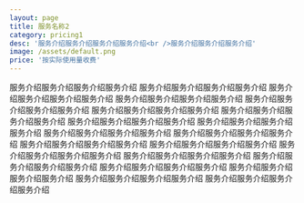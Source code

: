 ```yaml
---
layout: page
title: 服务名称2
category: pricing1
desc: '服务介绍服务介绍服务介绍服务介绍<br />服务介绍服务介绍服务介绍'
image: /assets/default.png
price: '按实际使用量收费'
---
```


服务介绍服务介绍服务介绍服务介绍
服务介绍服务介绍服务介绍服务介绍
服务介绍服务介绍服务介绍服务介绍
服务介绍服务介绍服务介绍服务介绍
服务介绍服务介绍服务介绍服务介绍
服务介绍服务介绍服务介绍服务介绍
服务介绍服务介绍服务介绍服务介绍
服务介绍服务介绍服务介绍服务介绍
服务介绍服务介绍服务介绍服务介绍
服务介绍服务介绍服务介绍服务介绍
服务介绍服务介绍服务介绍服务介绍
服务介绍服务介绍服务介绍服务介绍
服务介绍服务介绍服务介绍服务介绍
服务介绍服务介绍服务介绍服务介绍
服务介绍服务介绍服务介绍服务介绍
服务介绍服务介绍服务介绍服务介绍
服务介绍服务介绍服务介绍服务介绍
服务介绍服务介绍服务介绍服务介绍
服务介绍服务介绍服务介绍服务介绍
服务介绍服务介绍服务介绍服务介绍
